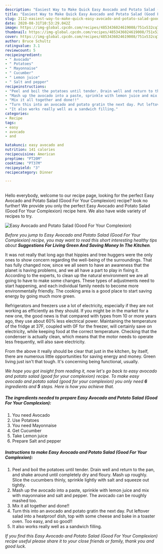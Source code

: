 ```yaml
---
description: "Easiest Way to Make Quick Easy Avocado and Potato Salad (Good For Your Complexion)"
title: "Easiest Way to Make Quick Easy Avocado and Potato Salad (Good For Your Complexion)"
slug: 2112-easiest-way-to-make-quick-easy-avocado-and-potato-salad-good-for-your-complexion
date: 2020-08-31T10:53:29.042Z
image: https://img-global.cpcdn.com/recipes/4853436024619008/751x532cq70/easy-avocado-and-potato-salad-good-for-your-complexion-recipe-main-photo.jpg
thumbnail: https://img-global.cpcdn.com/recipes/4853436024619008/751x532cq70/easy-avocado-and-potato-salad-good-for-your-complexion-recipe-main-photo.jpg
cover: https://img-global.cpcdn.com/recipes/4853436024619008/751x532cq70/easy-avocado-and-potato-salad-good-for-your-complexion-recipe-main-photo.jpg
author: Bruce Schultz
ratingvalue: 3.1
reviewcount: 5
recipeingredient:
- " Avocado"
- " Potatoes"
- " Mayonnaise"
- " Cucumber"
- " Lemon juice"
- " Salt and pepper"
recipeinstructions:
- "Peel and boil the potatoes until tender. Drain well and return to the pan, and shake around until completely dry and floury. Mash up roughly. Slice the cucumbers thinly, sprinkle lightly with salt and squeeze out tightly."
- "Mash up the avocado into a paste, sprinkle with lemon juice and mix with mayonnaise and salt and pepper. The avocado can be roughly mashed too."
- "Mix it all together and done!!"
- "Turn this into an avocado and potato gratin the next day. Put leftover salad into a heatproof dish, top with some cheese and bake in a toaster oven. Too easy, and so good!!"
- "It also works really well as a sandwich filling."
categories:
- Recipe
tags:
- easy
- avocado
- and

katakunci: easy avocado and 
nutrition: 141 calories
recipecuisine: American
preptime: "PT20M"
cooktime: "PT37M"
recipeyield: "3"
recipecategory: Dinner

---
```

<br>
Hello everybody, welcome to our recipe page, looking for the perfect Easy Avocado and Potato Salad (Good For Your Complexion) recipe? look no further! We provide you only the perfect Easy Avocado and Potato Salad (Good For Your Complexion) recipe here. We also have wide variety of recipes to try.
<br>


![Easy Avocado and Potato Salad (Good For Your Complexion)](https://img-global.cpcdn.com/recipes/4853436024619008/751x532cq70/easy-avocado-and-potato-salad-good-for-your-complexion-recipe-main-photo.jpg)

<i>Before you jump to Easy Avocado and Potato Salad (Good For Your Complexion) recipe, you may want to read this short interesting healthy tips about 
<strong>Suggestions For Living Green And Saving Money In The Kitchen</strong>.</i>
</br>

It was not really that long ago that hippies and tree huggers were the only ones to show concern regarding the well-being of the surroundings. That has fully changed now, since we all seem to have an awareness that the planet is having problems, and we all have a part to play in fixing it. According to the experts, to clean up the natural environment we are all going to have to make some changes. These types of adjustments need to start happening, and each individual family needs to become more environmentally friendly. The cooking area is a good place to start saving energy by going much more green.

Refrigerators and freezers use a lot of electricity, especially if they are not working as efficiently as they should. If you might be in the market for a new one, the good news is that compared with types from 10 or more years ago, they use about 60% less electrical power. Maintaining the temperature of the fridge at 37F, coupled with 0F for the freezer, will certainly save on electricity, while keeping food at the correct temperature. Checking that the condenser is actually clean, which means that the motor needs to operate less frequently, will also save electricity.

From the above it really should be clear that just in the kitchen, by itself, there are numerous little opportunities for saving energy and money. Green living just isn't that tough. It's concerning being functional, usually.


<i>We hope you got insight from reading it, now let's go back to easy avocado and potato salad (good for your complexion) recipe. To make easy avocado and potato salad (good for your complexion) you only need <strong>6</strong> ingredients and <strong>5</strong> steps. Here is how you achieve that.
</i>

##### The ingredients needed to prepare Easy Avocado and Potato Salad (Good For Your Complexion):

1. You need  Avocado
1. Use  Potatoes
1. You need  Mayonnaise
1. Get  Cucumber
1. Take  Lemon juice
1. Prepare  Salt and pepper


##### Instructions to make Easy Avocado and Potato Salad (Good For Your Complexion):

1. Peel and boil the potatoes until tender. Drain well and return to the pan, and shake around until completely dry and floury. Mash up roughly. Slice the cucumbers thinly, sprinkle lightly with salt and squeeze out tightly.
1. Mash up the avocado into a paste, sprinkle with lemon juice and mix with mayonnaise and salt and pepper. The avocado can be roughly mashed too.
1. Mix it all together and done!!
1. Turn this into an avocado and potato gratin the next day. Put leftover salad into a heatproof dish, top with some cheese and bake in a toaster oven. Too easy, and so good!!
1. It also works really well as a sandwich filling.


<i>If you find this Easy Avocado and Potato Salad (Good For Your Complexion) recipe useful please share it to your close friends or family, thank you and good luck.</i>
